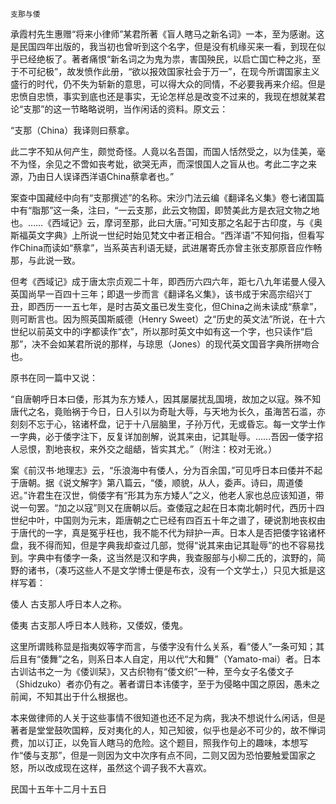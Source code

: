     支那与倭 

   承霞村先生惠赠“将来小律师”某君所著《盲人瞎马之新名词》一本，至为感谢。这是民国四年出版的，我当初也曾听到这个名字，但是没有机缘买来一看，到现在似乎已经绝板了。著者痛恨“新名词之为鬼为祟，害国殃民，以启亡国亡种之兆，至于不可纪极”，故发愤作此册，“欲以报效国家社会于万一”，在现今所谓国家主义盛行的时代，仍不失为斩新的意思，可以得大众的同情，不必要我再来介绍。但是忠愤自忠愤，事实到底也还是事实，无论怎样总是改变不过来的，我现在想就某君论“支那”的这一节略略说明，当作闲话的资料。原文云：

   “支那（China）我译则曰蔡拿。

   此二字不知从何产生，颇觉奇怪。人竟以名吾国，而国人恬然受之，以为佳美，毫不为怪，余见之不啻如丧考妣，欲哭无声，而深恨国人之盲从也。考此二字之来源，乃由日人误译西洋语China蔡拿者也。”

   案查中国藏经中向有“支那撰述”的名称。宋沙门法云编《翻译名义集》卷七诸国篇中有“脂那”这一条，注曰，“一云支那，此云文物国，即赞美此方是衣冠文物之地也。……《西域记》云，摩诃至那，此曰大唐。”可知支那之名起于古印度，与《奥斯福英文字典》上所说一世纪时始见梵文中者正相合。“西洋语”不知何指，但看写作China而读如“蔡拿”，当系英吉利语无疑，武进屠寄氏亦曾主张支那原音应作畅那，与此说一致。

   但考《西域记》成于唐太宗贞观二十年，即西历六四六年，距七八九年诺曼人侵入英国尚早一百四十三年；即退一步而言《翻译名义集》，该书成于宋高宗绍兴丁丑，即西历一一五七年，是时古英文虽已发生变化，但China之尚未读成“蔡拿”，则可断言也。因为照英国斯威德（Henry Sweet）之“历史的英文法”所说，在十六世纪以前英文中的i字都读作“衣”，所以那时英文中如有这一个字，也只读作“启那”，决不会如某君所说的那样，与琼思（Jones）的现代英文国音字典所拼吻合也。

   原书在同一篇中又说：

   “自唐朝呼日本曰倭，形其为东方矮人，因其屡屡扰乱国境，故加之以寇。殊不知唐代之名，竟贻祸于今日，日人引以为奇耻大辱，与天地为长久，虽海苦石滥，亦刻刻不忘于心，铭诸杯盘，记于十八层脑里，子孙万代，无或昏忘。每一文学士作一字典，必于倭字注下，反复详加剖解，说其来由，记其耻辱。……吾因一倭字招人忌恨，割地丧权，来外交之龃龉，皆实其尤。”（附注：校对无讹。）

   案《前汉书·地理志》云，“乐浪海中有倭人，分为百余国，”可见呼日本曰倭并不起于唐朝。据《说文解字》第八篇云，“倭，顺貌，从人，委声。诗曰，周道倭迟。”许君生在汉世，倘倭字有“形其为东方矮人”之义，他老人家也总应该知道，带说一句罢。“加之以寇”则又在唐朝以后。查倭寇之起在日本南北朝时代，西历十四世纪中叶，中国则为元末，距唐朝之亡已经有四百五十年之谱了，硬说割地丧权由于唐代的一字，真是冤乎枉也，我不能不代为辩护一声。日本人是否把倭字铭诸杯盘，我不得而知，但是字典我却查过几部，觉得“说其来由记其耻辱”的也不容易找到。字典中有倭字一条，这当然是汉和字典，我查服部与小柳二氏的，滨野的，简野的诸书，（凑巧这些人不是文学博士便是布衣，没有一个文学士，）只见大抵是这样写着：

   倭人 古支那人呼日本人之称。

   倭夷 古支那人呼日本人贱称，又倭奴，倭鬼。

   这里所谓贱称显是指夷奴等字而言，与倭字没有什么关系，看“倭人”一条可知；其后且有“倭舞”之名，则系日本人自定，用以代“大和舞”（Yamato-mai）者。日本古训诂书之一为《倭训栞》，又古织物有“倭文织”一种，至今女子名倭文子（Shidzuko）者亦仍有之。著者谓日本讳倭字，至于为侵略中国之原因，愚未之前闻，不知其出于什么根据也。

   本来做律师的人关于这些事情不很知道也还不足为病，我决不想说什么闲话，但是著者是堂堂鼓吹国粹，反对夷化的人，知己知彼，似乎也是必不可少的，故不惮词费，加以订正，以免盲人瞎马的危险。这个题目，照我作句上的趣味，本想写作“倭与支那”，但是一则因为文中次序有点不同，二则又因为恐怕要触爱国家之怒，所以改成现在这样，虽然这个调子我不大喜欢。

   民国十五年十二月十五日

